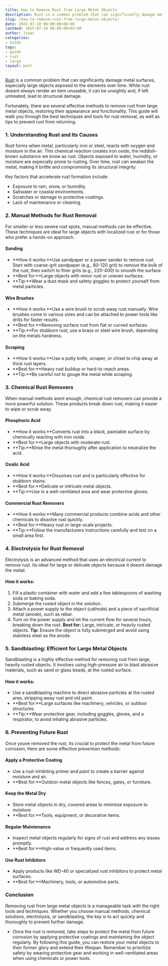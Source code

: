 ```yaml
---
title: How to Remove Rust from Large Metal Objects
description: Rust is a common problem that can significantly damage metal surfaces, especially large objects exposed to the elements over time.
slug: /how-to-remove-rust-from-large-metal-objects/
date: 2025-07-10 00:00:00+00:00
lastmod: 2025-07-10 00:00:00+03:00
author: Isaac
categories:
- Guide
tags:
- guide
- rust
- large
layout: post
---
```

[Rust](https://pestpolicy.com/can-you-paint-over-rust/) is a common problem that can significantly damage metal surfaces, especially large objects exposed to the elements over time. While rust doesnt always render an item unusable, it can be unsightly and, if left untreated, lead to structural damage.

Fortunately, there are several effective methods to remove rust from large metal objects, restoring their appearance and functionality. This guide will walk you through the best techniques and tools for rust removal, as well as tips to prevent rust from returning.
### **1. Understanding Rust and Its Causes**
Rust forms when metal, particularly iron or steel, reacts with oxygen and moisture in the air. This chemical reaction creates iron oxide, the reddish-brown substance we know as rust. Objects exposed to water, humidity, or moisture are especially prone to rusting. Over time, rust can weaken the metal, making it brittle and compromising its structural integrity.

Key factors that accelerate rust formation include:
- Exposure to rain, snow, or humidity.
- Saltwater or coastal environments.
- Scratches or damage to protective coatings.
- Lack of maintenance or cleaning.
### **2. Manual Methods for Rust Removal**
For smaller or less severe rust spots, manual methods can be effective. These techniques are ideal for large objects with localized rust or for those who prefer a hands-on approach.
#### **Sanding**
- **How it works:**Use sandpaper or a power sander to remove rust. Start with coarse-grit sandpaper (e.g., 80-120 grit) to remove the bulk of the rust, then switch to finer grits (e.g., 220-400) to smooth the surface.
- **Best for:**Large objects with minor rust or uneven surfaces.
- **Tip:**Wear a dust mask and safety goggles to protect yourself from metal particles.
#### **Wire Brushes**
- **How it works:**Use a wire brush to scrub away rust manually. Wire brushes come in various sizes and can be attached to power tools like drills for faster results.
- **Best for:**Removing surface rust from flat or curved surfaces.
- **Tip:**For stubborn rust, use a brass or steel wire brush, depending on the metals hardness.
#### **Scraping**
- **How it works:**Use a putty knife, scraper, or chisel to chip away at thick rust layers.
- **Best for:**Heavy rust buildup or hard-to-reach areas.
- **Tip:**Be careful not to gouge the metal while scraping.
### **3. Chemical Rust Removers**
When manual methods arent enough, chemical rust removers can provide a more powerful solution. These products break down rust, making it easier to wipe or scrub away.
#### **Phosphoric Acid**
- **How it works:**Converts rust into a black, paintable surface by chemically reacting with iron oxide.
- **Best for:**Large objects with moderate rust.
- **Tip:**Rinse the metal thoroughly after application to neutralize the acid.
#### **Oxalic Acid**
- **How it works:**Dissolves rust and is particularly effective for stubborn stains.
- **Best for:**Delicate or intricate metal objects.
- **Tip:**Use in a well-ventilated area and wear protective gloves.
#### **Commercial Rust Removers**
- **How it works:**Many commercial products combine acids and other chemicals to dissolve rust quickly.
- **Best for:**Heavy rust or large-scale projects.
- **Tip:**Follow the manufacturers instructions carefully and test on a small area first.
### **4. Electrolysis for Rust Removal**
Electrolysis is an advanced method that uses an electrical current to remove rust. Its ideal for large or delicate objects because it doesnt damage the metal.
#### **How it works:**
1. Fill a plastic container with water and add a few tablespoons of washing soda or baking soda.
2. Submerge the rusted object in the solution.
3. Attach a power supply to the object (cathode) and a piece of sacrificial metal (anode), such as rebar.
4. Turn on the power supply and let the current flow for several hours, breaking down the rust.
**Best for:**
Large, intricate, or heavily rusted objects.
**Tip:**
Ensure the object is fully submerged and avoid using stainless steel as the anode.
### **5. Sandblasting: Efficient for Large Metal Objects**
Sandblasting is a highly effective method for removing rust from large, heavily rusted objects. It involves using high-pressure air to blast abrasive materials, such as sand or glass beads, at the rusted surface.
#### **How it works:**
- Use a sandblasting machine to direct abrasive particles at the rusted area, stripping away rust and old paint.
- **Best for:**Large surfaces like machinery, vehicles, or outdoor structures.
- **Tip:**Wear protective gear, including goggles, gloves, and a respirator, to avoid inhaling abrasive particles.
### **6. Preventing Future Rust**
Once youve removed the rust, its crucial to protect the metal from future corrosion. Here are some effective prevention methods:
#### **Apply a Protective Coating**
- Use a rust-inhibiting primer and paint to create a barrier against moisture and air.
- **Best for:**Outdoor metal objects like fences, gates, or furniture.
#### **Keep the Metal Dry**
- Store metal objects in dry, covered areas to minimize exposure to moisture.
- **Best for:**Tools, equipment, or decorative items.
#### **Regular Maintenance**
- Inspect metal objects regularly for signs of rust and address any issues promptly.
- **Best for:**High-value or frequently used items.
#### **Use Rust Inhibitors**
- Apply products like WD-40 or specialized rust inhibitors to protect metal surfaces.
- **Best for:**Machinery, tools, or automotive parts.
### **Conclusion**
Removing rust from large metal objects is a manageable task with the right tools and techniques. Whether you choose manual methods, chemical solutions, electrolysis, or sandblasting, the key is to act quickly and thoroughly to prevent further damage.
- Once the rust is removed, take steps to protect the metal from future corrosion by applying protective coatings and maintaining the object regularly.
By following this guide, you can restore your metal objects to their former glory and extend their lifespan. Remember to prioritize safety by wearing protective gear and working in well-ventilated areas when using chemicals or power tools.

